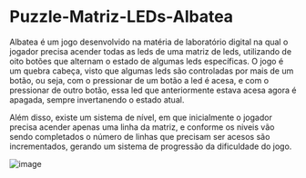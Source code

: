 # Puzzle-Matriz-LEDs-Albatea
Albatea é um jogo desenvolvido na matéria de laboratório digital na qual o jogador precisa acender todas as leds de uma matriz de leds, utilizando de oito botões que alternam o estado de algumas leds específicas. O jogo é um quebra cabeça, visto que algumas leds são controladas por mais de um botão, ou seja, com o pressionar de um botão a led é acesa, e com o pressionar de outro botão, essa led que anteriormente estava acesa agora é apagada, sempre invertanendo o estado atual.

Além disso, existe um sistema de nível, em que inicialmente o jogador precisa acender apenas uma linha da matriz, e conforme os niveis vão sendo completados o número de linhas que precisam ser acesos são incrementados, gerando um sistema de progressão da dificuldade do jogo.

![image](https://github.com/user-attachments/assets/abe81479-9fcd-4536-834e-a14c95e0e16a)
